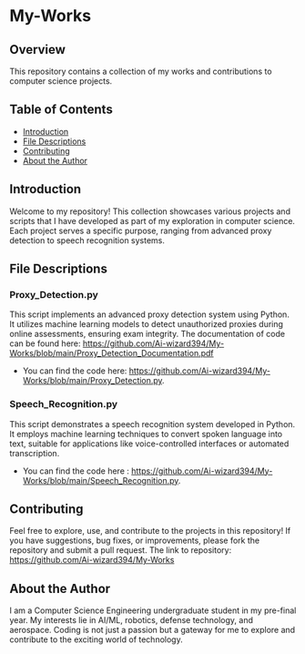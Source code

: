 # My-Works

## Overview
This repository contains a collection of my works and contributions to computer science projects.

## Table of Contents
- [Introduction](#introduction)
- [File Descriptions](#file-descriptions)
- [Contributing](#contributing)
- [About the Author](#about-the-author)

## Introduction
Welcome to my repository! This collection showcases various projects and scripts that I have developed as part of my exploration in computer science. Each project serves a specific purpose, ranging from advanced proxy detection to speech recognition systems.

## File Descriptions
### Proxy_Detection.py
This script implements an advanced proxy detection system using Python. It utilizes machine learning models to detect unauthorized proxies during online assessments, ensuring exam integrity.
The documentation of code can be found here: https://github.com/Ai-wizard394/My-Works/blob/main/Proxy_Detection_Documentation.pdf

- You can find the code here: https://github.com/Ai-wizard394/My-Works/blob/main/Proxy_Detection.py.

### Speech_Recognition.py
This script demonstrates a speech recognition system developed in Python. It employs machine learning techniques to convert spoken language into text, suitable for applications like voice-controlled interfaces or automated transcription.

- You can find the code here : https://github.com/Ai-wizard394/My-Works/blob/main/Speech_Recognition.py.

## Contributing
Feel free to explore, use, and contribute to the projects in this repository! If you have suggestions, bug fixes, or improvements, please fork the repository and submit a pull request.
The link to repository: https://github.com/Ai-wizard394/My-Works

## About the Author
I am a Computer Science Engineering undergraduate student in my pre-final year. My interests lie in AI/ML, robotics, defense technology, and aerospace. Coding is not just a passion but a gateway for me to explore and contribute to the exciting world of technology.
